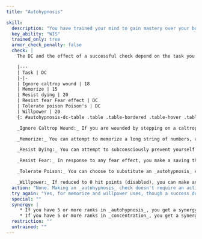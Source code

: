 ```yaml
---
title: "Autohypnosis"

skill:
  description: "You have trained your mind to gain mastery over your body and the mind's own deepest capabilities."
  key_ability: "WIS"
  trained_only: true
  armor_check_penalty: false
  check: |
    The DC and the effect of a successful check depend on the task you attempt.

    |---
    | Task | DC
    |-|-
    | Ignore caltrop wound | 18
    | Memorize | 15
    | Resist dying | 20
    | Resist fear Fear effect | DC
    | Tolerate poison Poison's | DC
    | Willpower | 20
    {: #autohypnosis-dc-table .table .table-bordered .table-hover .table-striped data-caption="Table: Autohypnosis DCs" }

    _Ignore Caltrop Wound:_ If you are wounded by stepping on a caltrop, your speed is reduced to one-half normal. A successful _autohypnosis_ check removes this movement penalty. The wound doesn't go away &ndash; it is just ignored through self-persuasion.

    _Memorize:_ You can attempt to memorize a long string of numbers, a long passage of verse, or some other particularly difficult piece of information (but you can't memorize magical writing or similarly exotic scripts). Each successful check allows you to memorize a single page of text (up to 800 words), numbers, diagrams, or sigils (even if you don't recognize their meaning). If a document is longer than one page, you can make additional checks for each additional page. You always retain this information; however, you can recall it only with another successful _autohypnosis_ check.

    _Resist Dying:_ You can attempt to subconsciously prevent yourself from dying. If you have negative hit points and are losing hit points (at 1 per round, 1 per hour), you can substitute a DC 15 _autohypnosis_ check for your d% roll to see if you become stable. If the check is successful, you stop losing hit points (you do not gain any hit points, however, as a result of the check). You can substitute this check for the d% roll in later rounds if you are initially unsuccessful.

    _Resist Fear:_ In response to any fear effect, you make a saving throw normally. If you fail the saving throw, you can make an _autohypnosis_ check on your next round even while overcome by fear. If your _autohypnosis_ check meets or beats the DC for the fear effect, you shrug off the fear. On a failed check, the fear affects you normally, and you gain no further attempts to shrug off that particular fear effect.

    _Tolerate Poison:_ You can choose to substitute an _autohypnosis_ check for a saving throw against any standard poison's secondary damage or effect. This skill has no effect on the initial saving throw against poison.

    _Willpower:_ If reduced to 0 hit points (disabled), you can make an _autohypnosis_ check. If successful, you can take a normal action while at 0 hit points without taking 1 point of damage. You must make a check for each strenuous action you want to take. A failed _autohypnosis_ check in this circumstance carries no direct penalty &ndash; you can choose not to take the strenuous action and thus avoid the hit point loss. If you do so anyway, you drop to -1 hit points, as normal when disabled.
  action: "None. Making an _autohypnosis_ check doesn't require an action; it is either a free action (when attempted reactively) or part of another action (when attempted actively)."
  try_again: "Yes, for memorize and willpower uses, though a success doesn't cancel the effects of a previous failure. No for the other uses."
  special: ""
  synergy: |
     * If you have 5 or more ranks in _autohypnosis_, you get a synergy bonus on _knowledge (psionics)_ checks.
     * If you have 5 or more ranks in _concentration_, you get a synergy bonus on _autohypnosis_ checks.
  restriction: ""
  untrained: ""
---
```

